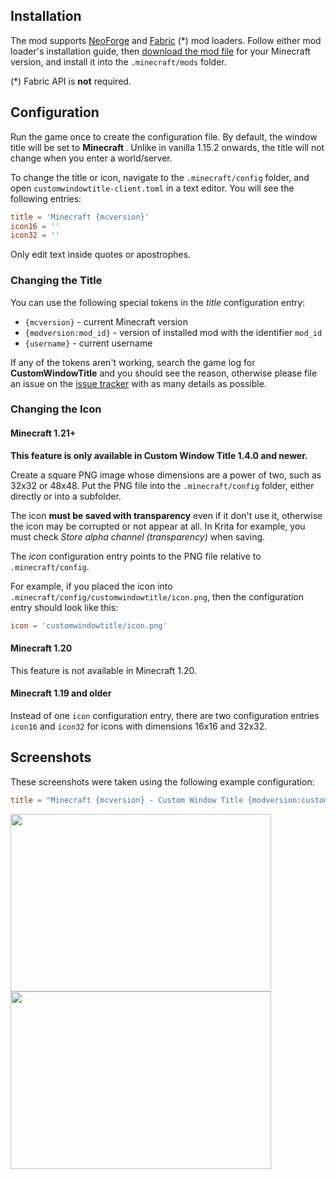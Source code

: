 ## Installation

The mod supports [NeoForge](https://neoforged.net/) and [Fabric](https://fabricmc.net/) (*) mod loaders. Follow either mod loader's installation guide, then [download the mod file](https://www.curseforge.com/minecraft/mc-mods/custom-window-title/files) for your Minecraft version, and install it into the `.minecraft/mods` folder.

(*) Fabric API is **not** required.

## Configuration

Run the game once to create the configuration file. By default, the window title will be set to **Minecraft _<version>_**. Unlike in vanilla 1.15.2 onwards, the title will not change when you enter a world/server.

To change the title or icon, navigate to the `.minecraft/config` folder, and open `customwindowtitle-client.toml` in a text editor. You will see the following entries:

```toml
title = 'Minecraft {mcversion}'  
icon16 = ''  
icon32 = ''
```

Only edit text inside quotes or apostrophes.

### Changing the Title

You can use the following special tokens in the _title_ configuration entry:

* `{mcversion}` - current Minecraft version
* `{modversion:mod_id}` - version of installed mod with the identifier `mod_id`
* `{username}` - current username

If any of the tokens aren't working, search the game log for **CustomWindowTitle** and you should see the reason, otherwise please file an issue on the [issue tracker](https://github.com/chylex/Minecraft-Window-Title/issues) with as many details as possible.

### Changing the Icon

#### Minecraft 1.21+

**This feature is only available in Custom Window Title 1.4.0 and newer.**

Create a square PNG image whose dimensions are a power of two, such as 32x32 or 48x48. Put the PNG file into the `.minecraft/config` folder, either directly or into a subfolder.

The icon **must be saved with transparency** even if it don't use it, otherwise the icon may be corrupted or not appear at all. In Krita for example, you must check _Store alpha channel (transparency)_ when saving.

The _icon_ configuration entry points to the PNG file relative to `.minecraft/config`.

For example, if you placed the icon into `.minecraft/config/customwindowtitle/icon.png`, then the configuration entry should look like this:

```toml
icon = 'customwindowtitle/icon.png'
```

#### Minecraft 1.20

This feature is not available in Minecraft 1.20.

#### Minecraft 1.19 and older

Instead of one `icon` configuration entry, there are two configuration entries `icon16` and `icon32` for icons with dimensions 16x16 and 32x32.

## Screenshots

These screenshots were taken using the following example configuration:

```toml
title = "Minecraft {mcversion} - Custom Window Title {modversion:customwindowtitle}"
```

<img src="https://media.forgecdn.net/attachments/277/212/customwindowtitlefabric.png" width="417" height="284"><img src="https://media.forgecdn.net/attachments/277/213/customwindowtitleforge.png" alt="" width="417" height="284">
